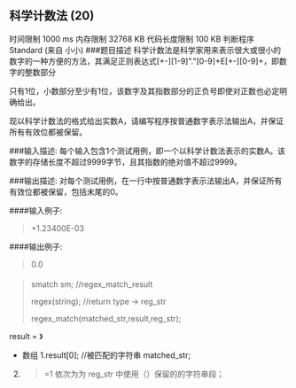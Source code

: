 ## 科学计数法 (20)
时间限制 1000 ms 内存限制 32768 KB 代码长度限制 100 KB 判断程序 Standard (来自 小小)
###题目描述
科学计数法是科学家用来表示很大或很小的数字的一种方便的方法，其满足正则表达式[+-][1-9]"."[0-9]+E[+-][0-9]+，即数字的整数部分

只有1位，小数部分至少有1位，该数字及其指数部分的正负号即使对正数也必定明确给出。



现以科学计数法的格式给出实数A，请编写程序按普通数字表示法输出A，并保证所有有效位都被保留。

###输入描述:
每个输入包含1个测试用例，即一个以科学计数法表示的实数A。该数字的存储长度不超过9999字节，且其指数的绝对值不超过9999。


###输出描述:
对每个测试用例，在一行中按普通数字表示法输出A，并保证所有有效位都被保留，包括末尾的0。

####输入例子:
>+1.23400E-03

####输出例子:
>0.0

#### <regex>

>smatch sm;  //regex_match_result
>
>regex(string); //return type -> reg_str
>
>regex_match(matched_str,result,reg_str);

result = 》
- 数组
1.result[0]; //被匹配的字符串 matched_str;
2. >=1 依次为为 reg_str 中使用（）保留的的字符串段；